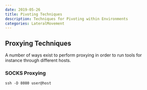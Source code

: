 ```yaml
---
date: 2019-05-26
title: Pivoting Techniques
description: Techniques for Pivoting within Environments
categories: LateralMovement
---
```


## Proxying Techniques
A number of ways exist to perform proxying in order to run tools for instance through different hosts.

### SOCKS Proxying

```
ssh -D 8080 user@host
```